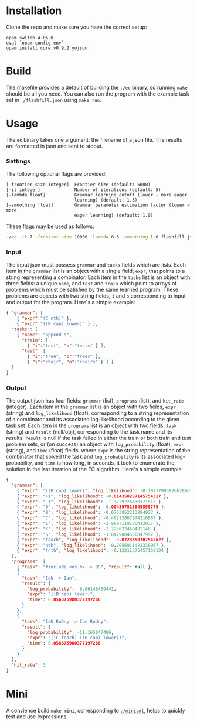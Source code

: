 # Installation

Clone the repo and make sure you have the correct setup:
```
opam switch 4.06.0
eval `opam config env`
opam install core.v0.9.2 yojson
```

# Build

The makefile provides a default of building the `./ec` binary, so running
`make` should be all you need. You can also run the program with the example
task set in `./flashfill.json` using `make run`.

# Usage

The **`ec`** binary takes one argument: the filename of a json file. The
results are formatted in json and sent to stdout.

### Settings

The following optional flags are provided:
```
[-frontier-size integer]  Frontier size (default: 5000)
[-it integer]             Number of iterations (default: 5)
[-lambda float]           Grammar learning cutoff (lower ~ more eager
                          learning) (default: 1.5)
[-smoothing float]        Grammar parameter estimation factor (lower ~ more
                          eager learning) (default: 1.0)
```

These flags may be used as follows:
```sh
./ec -it 7 -frontier-size 10000 -lambda 0.6 -smoothing 1.0 flashfill.json
```

### Input
The input json must possess `grammar` and `tasks` fields which are lists.
Each item in the `grammar` list is an object with a single field, `expr`,
that points to a string representing a combinator. Each item in the `tasks`
list is an object with three fields: a unique `name`, and `test` and `train`
which point to arrays of problems which must be satisfied by the same
learned program. These problems are objects with two string fields, `i` and
`o` corresponding to input and output for the program. Here's a simple
example:
```json
{ "grammar": [
    { "expr":"(C nth)" },
    { "expr":"((B cap) lower)" } ],
  "tasks": [
    { "name": "append s",
      "train": [
        { "i":"test", "o":"tests" } ],
      "test": [
        { "i":"tree", "o":"trees" },
        { "i":"chair", "o":"chairs" } ] }
  ]
}
```

### Output
The output json has four fields: `grammar` (list), `programs` (list), and
`hit_rate` (integer). Each item in the `grammar` list is an object with two
fields, `expr` (string) and `log_likelihood` (float), corresponding to a
string representation of a combinator and its associated log-likelihood
according to the given task set. Each item in the `programs` list is an
object with two fields, `task` (string) and `result` (null/obj),
corresponding to the task name and its results. `result` is null if the task
failed in either the train or both train and test problem sets, or (on
success) an object with `log_probability` (float), `expr` (string), and `time`
(float) fields, where `expr` is the string representation of the combinator
that solved the task and `log_probability` is its associated
log-probability, and `time` is how long, in seconds, it took to enumerate
the solution in the last iteration of the EC algorithm.
Here's a simple example:
```json
{
  "grammar": [
    { "expr": "((B cap) lower)", "log_likelihood": -0.18777993926628667 },
    { "expr": "+1", "log_likelihood": -0.014358297145754317 },
    { "expr": "-1", "log_likelihood": -1.3729226430171515 },
    { "expr": "0", "log_likelihood": -0.004397513849555779 },
    { "expr": "B", "log_likelihood": -0.6763952213284927 },
    { "expr": "C", "log_likelihood": -0.46212867974216887 },
    { "expr": "I", "log_likelihood": -2.9097119180412037 },
    { "expr": "K", "log_likelihood": -2.225622460482148 },
    { "expr": "S", "log_likelihood": -1.8479804530847992 },
    { "expr": "feach", "log_likelihood": -0.0723850707542627 },
    { "expr": "nth", "log_likelihood": -0.7056911422330967 },
    { "expr": "fnth", "log_likelihood": -0.12211375457160134 }
  ],
  "programs": [
    { "task": "#include <os.h> -> OS", "result": null },
    {
      "task": "IaN -> Ian",
      "result": {
        "log_probability": -6.86148489441,
        "expr": "((B cap) lower)",
        "time": 0.056375980377197266
      }
    },
    {
      "task": "IaN RoDny -> Ian Rodny",
      "result": {
        "log_probability": -11.165047406,
        "expr": "((C feach) ((B cap) lower))",
        "time": 0.056375980377197266
      }
    }
  ],
  "hit_rate": 3
}
```

# Mini

A convience build `make mini`, corresponding to [`./mini.ml`](./mini.ml),
helps to quickly test and use expressions.
